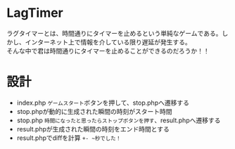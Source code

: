 # LagTimer

ラグタイマーとは、時間通りにタイマーを止めるという単純なゲームである。しかし、インターネット上で情報を介している限り遅延が発生する。  
そんな中で君は時間通りにタイマーを止めることができるのだろうか！！

# 設計

- index.php `ゲームスタート`ボタンを押して、stop.phpへ遷移する
- stop.phpが動的に生成された瞬間の時刻がスタート時間
- stop.php `時間になったと思ったらストップボタンを押す`、result.phpへ遷移する
- result.phpが生成された瞬間の時刻をエンド時間とする
- result.phpでdiffを計算 `+- ~秒でした！`
